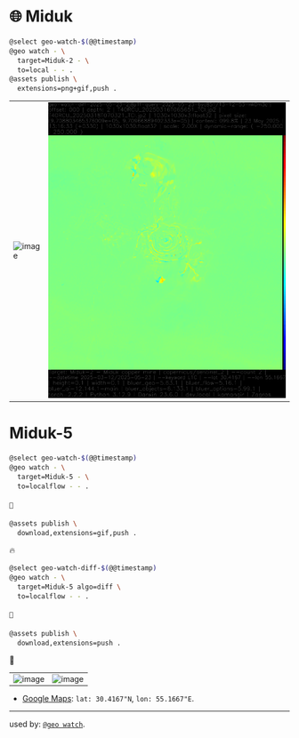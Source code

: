 # 🌐 Miduk

```bash
@select geo-watch-$(@@timestamp)
@geo watch - \
  target=Miduk-2 - \
  to=local - - .
@assets publish \
  extensions=png+gif,push .
```


| | |
|-|-|
| ![image](https://github.com/kamangir/assets/blob/main/geo-watch-2025-05-23-2ck64x/geo-watch-2025-05-23-2ck64x.gif?raw=true) | ![image](https://github.com/kamangir/assets/blob/main/geo-watch-diff-2025-05-23-2j8p1f/geo-watch-diff-2025-05-23-2j8p1f.gif?raw=true) |

# Miduk-5

```bash
@select geo-watch-$(@@timestamp)
@geo watch - \
  target=Miduk-5 - \
  to=localflow - - .

🎰

@assets publish \
  download,extensions=gif,push .
```

🔥

```bash
@select geo-watch-diff-$(@@timestamp)
@geo watch - \
  target=Miduk-5 algo=diff \
  to=localflow - - .

🎰

@assets publish \
  download,extensions=push .
```

🚧


| | |
|-|-|
| ![image](https://github.com/kamangir/assets/blob/main/geo-watch-2025-06-03-ghm6t0/geo-watch-2025-06-03-ghm6t0.gif?raw=true) | ![image](https://github.com/kamangir/assets/blob/main/geo-watch-diff-2025-06-03-6bg1x1/geo-watch-diff-2025-06-03-6bg1x1.gif?raw=true) |

 - [Google Maps](https://maps.app.goo.gl/vaVBoDgci6kJP2KEA): `lat: 30.4167"N`, `lon: 55.1667"E`.

---

used by: [`@geo watch`](../../).
